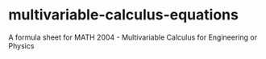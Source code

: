 # multivariable-calculus-equations
A formula sheet for MATH 2004 - Multivariable Calculus for Engineering or Physics 
